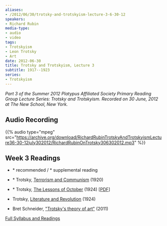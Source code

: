 ```yaml
---
aliases:
- /2012/06/30/trotsky-and-trotskyism-lecture-3-6-30-12
speakers:
- Richard Rubin
media-type:
- audio
- video
tags:
- Trotskyism
- Leon Trotsky
- Art
date: 2012-06-30
title: Trotsky and Trotskyism, Lecture 3
subtitle: 1917--1923
series:
- Trotskyism
---
```


_Part 3 of the Summer 2012 Platypus Affiliated Society Primary Reading Group Lecture Series: Trotsky and Trotskyism. Recorded on 30 June, 2012 at The New School, New York._

## Audio Recording

{{% audio type="mpeg" src="https://archive.org/download/RichardRubinTrotskyAndTrotskyismLecture36-30-12july302012/RichardRubinOnTrotsky306302012.mp3" %}}

## Week 3 Readings

* \* recommended / * supplemental reading

* \* Trotsky, [Terrorism and Communism](http://www.marxists.org/archive/trotsky/1920/terrcomm/index.htm) (1920)

* \* Trotsky, [The Lessons of October](http://www.marxists.org/archive/trotsky/1924/lessons/index.htm) (1924) [[PDF](/file/readings/trotskyoctober.pdf)]

* Trotsky, [Literature and Revolution](http://www.marxists.org/archive/trotsky/1924/lit_revo/index.htm) (1924)

* Bret Schneider, ["Trotsky's theory of art"](/2011/07/01/trotsky%E2%80%99s-theory-of-art/) (2011)

[Full Syllabus and Readings](/2012/05/08/platypus-summer-2012-trotsky-and-trotskyism/)
